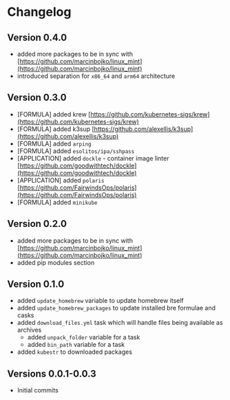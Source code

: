 # Changelog

## Version 0.4.0

* added more packages to be in sync with [https://github.com/marcinbojko/linux_mint](https://github.com/marcinbojko/linux_mint)
* introduced separation for `x86_64` and `arm64` architecture

## Version 0.3.0

* [FORMULA] added krew [https://github.com/kubernetes-sigs/krew](https://github.com/kubernetes-sigs/krew)
* [FORMULA] added k3sup [https://github.com/alexellis/k3sup](https://github.com/alexellis/k3sup)
* [FORMULA] added `arping`
* [FORMULA] added `esolitos/ipa/sshpass`
* [APPLICATION] added `dockle` - container image linter [https://github.com/goodwithtech/dockle](https://github.com/goodwithtech/dockle)
* [APPLICATION] added `polaris` [https://github.com/FairwindsOps/polaris](https://github.com/FairwindsOps/polaris)
* [FORMULA] added `minikube`

## Version 0.2.0

* added more packages to be in sync with [https://github.com/marcinbojko/linux_mint](https://github.com/marcinbojko/linux_mint)
* added pip modules section

## Version 0.1.0

* added `update_homebrew` variable to update homebrew itself
* added `update_homebrew_packages` to update installed bre formulae and casks
* added `download_files.yml` task which will handle files being available as archives
  * added `unpack_folder` variable for a task
  * added `bin_path` variable for a task
* added `kubestr` to downloaded packages

## Versions 0.0.1-0.0.3

* Initial commits
